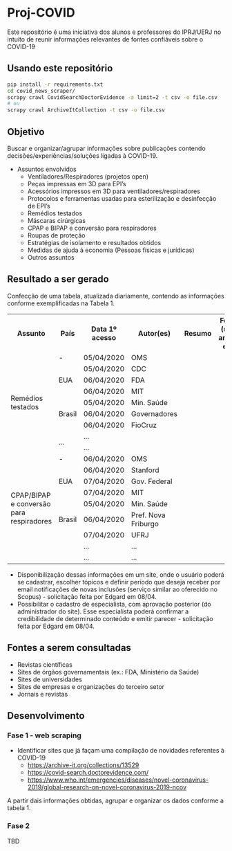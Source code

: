 # Proj-COVID

Este repositório é uma iniciativa dos alunos e professores do IPRJ/UERJ no intuito
de reunir informações relevantes de fontes confiáveis sobre o COVID-19

## Usando este repositório

```bash
pip install -r requirements.txt
cd covid_news_scraper/
scrapy crawl CovidSearchDoctorEvidence -a limit=2 -t csv -o file.csv
# ou
scrapy crawl ArchiveItCollection -t csv -o file.csv
```

## Objetivo
Buscar e organizar/agrupar informações sobre publicações contendo decisões/experiências/soluções ligadas à COVID-19.

* Assuntos envolvidos
  * Ventiladores/Respiradores (projetos open)
  * Peças impressas em 3D para EPI’s
  * Acessórios impressos em 3D para ventiladores/respiradores
  * Protocolos e ferramentas usadas para esterilização e desinfecção de EPI’s
  * Remédios testados
  * Máscaras cirúrgicas
  * CPAP e BIPAP e conversão para respiradores
  * Roupas de proteção
  * Estratégias de isolamento e resultados obtidos
  * Medidas de ajuda à economia (Pessoas físicas e jurídicas)
  * Outros assuntos

## Resultado a ser gerado

Confecção de uma tabela, atualizada diariamente, contendo as informações conforme exemplificadas na Tabela 1.

<table class="tg">
  <tr>
    <th class="tg-0pky">Assunto</th>
    <th class="tg-0pky">País</th>
    <th class="tg-0pky">Data 1º acesso</th>
    <th class="tg-0pky">Autor(es)</th>
    <th class="tg-0pky">Resumo</th>
    <th class="tg-0pky">Fonte (site, artigo, etc)</th>
  </tr>
  <tr>
    <td class="tg-0pky" rowspan="9">Remédios testados</td>
    <td class="tg-0pky">-</td>
    <td class="tg-0pky">05/04/2020</td>
    <td class="tg-0pky">OMS</td>
    <td class="tg-0pky"></td>
    <td class="tg-0pky"></td>
  </tr>
  <tr>
    <td class="tg-0pky" rowspan="3">EUA</td>
    <td class="tg-0pky">05/04/2020</td>
    <td class="tg-0pky">CDC</td>
    <td class="tg-0pky"></td>
    <td class="tg-0pky"></td>
  </tr>
  <tr>
    <td class="tg-0pky">06/04/2020</td>
    <td class="tg-0pky">FDA</td>
    <td class="tg-0pky"></td>
    <td class="tg-0pky"></td>
  </tr>
  <tr>
    <td class="tg-0pky">06/04/2020</td>
    <td class="tg-0pky">MIT</td>
    <td class="tg-0pky"></td>
    <td class="tg-0pky"></td>
  </tr>
  <tr>
    <td class="tg-0pky" rowspan="3">Brasil</td>
    <td class="tg-0pky">05/04/2020</td>
    <td class="tg-0pky">Min. Saúde</td>
    <td class="tg-0pky"></td>
    <td class="tg-0pky"></td>
  </tr>
  <tr>
    <td class="tg-0pky">06/04/2020</td>
    <td class="tg-0pky">Governadores</td>
    <td class="tg-0pky"></td>
    <td class="tg-0pky"></td>
  </tr>
  <tr>
    <td class="tg-0pky">06/04/2020</td>
    <td class="tg-0pky">FioCruz</td>
    <td class="tg-0pky"></td>
    <td class="tg-0pky"></td>
  </tr>
  <tr>
    <td class="tg-0pky" rowspan="2">...</td>
    <td class="tg-0pky">...</td>
    <td class="tg-0pky"></td>
    <td class="tg-0pky"></td>
    <td class="tg-0pky"></td>
  </tr>
  <tr>
    <td class="tg-0pky">...</td>
    <td class="tg-0pky"></td>
    <td class="tg-0pky"></td>
    <td class="tg-0pky"></td>
  </tr>
  <tr>
    <td class="tg-0pky" rowspan="9">CPAP/BIPAP e conversão para respiradores</td>
    <td class="tg-0pky">-</td>
    <td class="tg-0pky">06/04/2020</td>
    <td class="tg-0pky">OMS</td>
    <td class="tg-0pky"></td>
    <td class="tg-0pky"></td>
  </tr>
  <tr>
    <td class="tg-0pky" rowspan="3">EUA</td>
    <td class="tg-0pky">06/04/2020</td>
    <td class="tg-0pky">Stanford</td>
    <td class="tg-0pky"></td>
    <td class="tg-0pky"></td>
  </tr>
  <tr>
    <td class="tg-0pky">07/04/2020</td>
    <td class="tg-0pky">Gov. Federal</td>
    <td class="tg-0pky"></td>
    <td class="tg-0pky"></td>
  </tr>
  <tr>
    <td class="tg-0pky">07/04/2020</td>
    <td class="tg-0pky">MIT</td>
    <td class="tg-0pky"></td>
    <td class="tg-0pky"></td>
  </tr>
  <tr>
    <td class="tg-0pky" rowspan="3">Brasil</td>
    <td class="tg-0pky">05/04/2020</td>
    <td class="tg-0pky">Min. Saúde</td>
    <td class="tg-0pky"></td>
    <td class="tg-0pky"></td>
  </tr>
  <tr>
    <td class="tg-0pky">06/04/2020</td>
    <td class="tg-0pky">Pref. Nova Friburgo</td>
    <td class="tg-0pky"></td>
    <td class="tg-0pky"></td>
  </tr>
  <tr>
    <td class="tg-0pky">07/04/2020</td>
    <td class="tg-0pky">UFRJ</td>
    <td class="tg-0pky"></td>
    <td class="tg-0pky"></td>
  </tr>
  <tr>
    <td class="tg-0pky" rowspan="2"></td>
    <td class="tg-0pky">...</td>
    <td class="tg-0pky">...</td>
    <td class="tg-0pky"></td>
    <td class="tg-0pky"></td>
  </tr>
  <tr>
    <td class="tg-0pky">...</td>
    <td class="tg-0pky">...</td>
    <td class="tg-0pky"></td>
    <td class="tg-0pky"></td>
  </tr>
</table>

* Disponibilização dessas informações em um site, onde o usuário poderá se cadastrar, escolher tópicos e definir período que deseja receber por email notificações de novas inclusões (serviço similar ao oferecido no Scopus) - solicitação feita por Edgard em 08/04.
* Possibilitar o cadastro de especialista, com aprovação posterior (do administrador do site). Esse especialista poderá confirmar a credibilidade de determinado conteúdo e emitir parecer - solicitação feita por Edgard em 08/04.

## Fontes a serem consultadas

* Revistas científicas
* Sites de órgãos governamentais (ex.: FDA, Ministério da Saúde)
* Sites de universidades
* Sites de empresas e organizações do terceiro setor
* Jornais e revistas


## Desenvolvimento

### Fase 1 - web scraping

* Identificar sites que já façam uma compilação de novidades referentes à COVID-19
  * https://archive-it.org/collections/13529
  * https://covid-search.doctorevidence.com/
  * https://www.who.int/emergencies/diseases/novel-coronavirus-2019/global-research-on-novel-coronavirus-2019-ncov

A partir dais informações obtidas, agrupar e organizar os dados conforme a tabela 1.


### Fase 2

TBD
